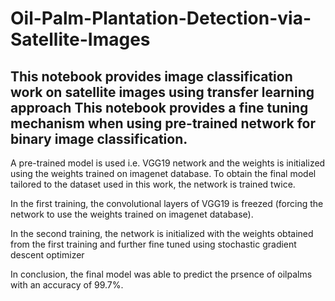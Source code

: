 # Oil-Palm-Plantation-Detection-via-Satellite-Images
This notebook provides image classification work on satellite images using transfer learning approach
This notebook provides a fine tuning mechanism when using pre-trained network for binary image classification.
-----------
A pre-trained model is used i.e. VGG19 network and the weights is initialized using the weights trained on imagenet database.
To obtain the final model tailored to the dataset used in this work, the network is trained twice.

In the first training, the convolutional layers of VGG19 is freezed (forcing the network to use the weights trained on imagenet database).

In the second training, the network is initialized with the weights obtained from the first training and further fine tuned using stochastic gradient descent optimizer

In conclusion, the final model was able to predict the prsence of oilpalms with an accuracy of 99.7%.
